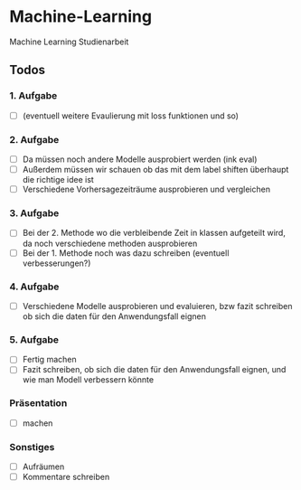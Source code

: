 # Machine-Learning
Machine Learning Studienarbeit

## Todos

### 1. Aufgabe
- [ ] (eventuell weitere Evaulierung mit loss funktionen und so)

### 2. Aufgabe
- [ ] Da müssen noch andere Modelle ausprobiert werden (ink eval)
- [ ] Außerdem müssen wir schauen ob das mit dem label shiften überhaupt die richtige idee ist
- [ ] Verschiedene Vorhersagezeiträume ausprobieren und vergleichen

### 3. Aufgabe
- [ ] Bei der 2. Methode wo die verbleibende Zeit in klassen aufgeteilt wird, da noch verschiedene methoden ausprobieren
- [ ] Bei der 1. Methode noch was dazu schreiben (eventuell verbesserungen?)

### 4. Aufgabe
- [ ] Verschiedene Modelle ausprobieren und evaluieren, bzw fazit schreiben ob sich die daten für den Anwendungsfall eignen

### 5. Aufgabe
- [ ] Fertig machen
- [ ] Fazit schreiben, ob sich die daten für den Anwendungsfall eignen, und wie man Modell verbessern könnte

### Präsentation
- [ ] machen

### Sonstiges
- [ ] Aufräumen
- [ ] Kommentare schreiben
